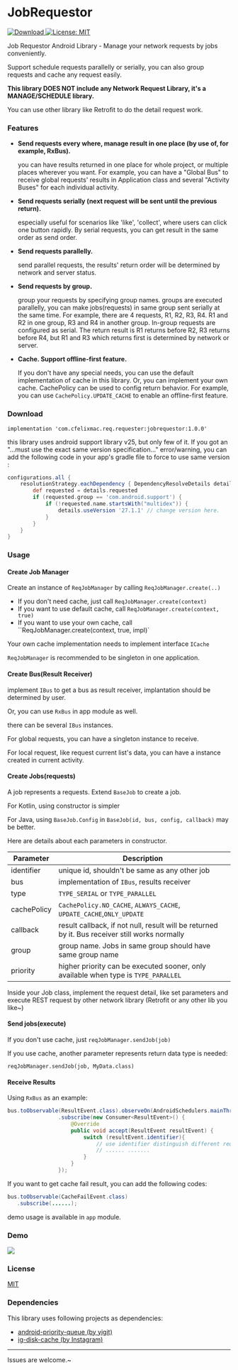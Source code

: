 # JobRequestor

[![Download](https://api.bintray.com/packages/cfelixw/maven/JobRequestor/images/download.svg) ](https://bintray.com/cfelixw/maven/JobRequestor/_latestVersion) 
[![License: MIT](https://img.shields.io/badge/License-MIT-yellow.svg)](https://opensource.org/licenses/MIT)  

Job Requestor Android Library - Manage your network requests by jobs conveniently.   

Support schedule requests parallelly or serially, you can also group requests and cache any request easily.  

**This library DOES NOT include any Network Request Library, it's a MANAGE/SCHEDULE library.**

You can use other library like Retrofit to do the detail request work.

### Features

* **Send requests every where, manage result in one place (by use of, for example, RxBus).**

  you can have results returned in one place for whole project, or multiple places wherever you want. For example, you can have a "Global Bus" to receive global requests' results in Application class and several "Activity Buses" for each individual activity.

* **Send requests serially (next request will be sent until the previous return).**

  especially useful for scenarios like 'like', 'collect', where users can click one button rapidly. By serial requests, you can get result in the same order as send order.

* **Send requests parallelly.**

  send parallel requests, the results' return order will be determined by network and server status.

* **Send requests by group.**

  group your requests by specifying group names. groups are executed parallelly, you can make jobs(requests) in same group sent serially at the same time. For example, there are 4 requests, R1, R2, R3, R4. R1 and R2 in one group, R3 and R4 in another group. In-group requests are configured as serial. The return result is R1 returns before R2, R3 returns before R4, but R1 and R3 which returns first is determined by network or server.

* **Cache. Support offline-first feature.**

  If you don't have any special needs, you can use the default implementation of cache in this library. Or, you can implement your own cache. CachePolicy can be used to config return behavior. For example, you can use `CachePolicy.UPDATE_CACHE` to enable an offline-first feature.

### Download

`implementation 'com.cfelixmac.req.requester:jobrequestor:1.0.0'`

this library uses android support library v25, but only few of it. If you got an "...must use the exact same version specification..." error/warning, you can add the following code in your app's gradle file to force to use same version :

```groovy
configurations.all {
    resolutionStrategy.eachDependency { DependencyResolveDetails details ->
        def requested = details.requested
        if (requested.group == 'com.android.support') {
            if (!requested.name.startsWith("multidex")) {
                details.useVersion '27.1.1' // change version here.
            }
        }
    }
}
```



### Usage  

#### Create Job Manager

Create an instance of `ReqJobManager` by calling `ReqJobManager.create(..)`

* If you don't need cache, just call `ReqJobManager.create(context)`
* If you want to use default cache, call `ReqJobManager.create(context, true)`
* If you want to use your own cache, call ``ReqJobManager.create(context, true, impl)`

Your own cache implementation needs to implement interface `ICache`

`ReqJobManager` is recommended to be singleton in one application.

#### Create Bus(Result Receiver)

implement `IBus` to get a bus as result receiver, implantation should be determined by user. 

Or, you can use `RxBus` in app module as well.

there can be several `IBus` instances. 

For global requests, you can have a singleton instance to receive.

For local request, like request current list's data, you can have a instance created in current activity.

#### Create Jobs(requests)

A job represents a requests. Extend `BaseJob` to create a job.

For Kotlin,  using constructor is simpler

For Java, using `BaseJob.Config` in `BaseJob(id, bus, config, callback)` may be better.

Here are details about each parameters in constructor.  

| Parameter   | Description                                                  |
| ----------- | ------------------------------------------------------------ |
| identifier  | unique id, shouldn't be same as any other job                |
| bus         | implementation of `IBus`, results receiver                   |
| type        | `TYPE_SERIAL` or `TYPE_PARALLEL`                             |
| cachePolicy | `CachePolicy.NO_CACHE`, `ALWAYS_CACHE`, `UPDATE_CACHE`,`ONLY_UPDATE` |
| callback    | result callback, if not null, result will be returned by it. Bus receiver still works normally |
| group       | group name. Jobs in same group should have same group name   |
| priority    | higher priority can be executed sooner, only available when type is `TYPE_PARALLEL ` |

Inside your Job class, implement the request detail, like set parameters and execute REST request by other network library (Retrofit or any other lib you like~)

#### Send jobs(execute)

If you don't use cache, just `reqJobManager.sendJob(job)`

If you use cache, another parameter represents return data type is needed:

`reqJobManager.sendJob(job, MyData.class)`

#### Receive Results

Using `RxBus` as an example:

```java
bus.toObservable(ResultEvent.class).observeOn(AndroidSchedulers.mainThread())
                .subscribe(new Consumer<ResultEvent>() {
                    @Override
                    public void accept(ResultEvent resultEvent) {
                        switch (resultEvent.identifier){ 
                            // use identifier distinguish different request
                            // ...... .......
                        }
                    }
                });
```

If you want to get cache fail result, you can add the following codes:

```java
bus.toObservable(CacheFailEvent.class)
   .subscribe(......);
```

demo usage is available in `app` module.

### Demo

![](https://raw.githubusercontent.com/cfelixw/JobRequestor/master/screen-record/screen_record.gif)

### License

[MIT](https://opensource.org/licenses/MIT)

### Dependencies

This library uses following projects as dependencies:  

* [android-priority-queue (by yigit)](https://github.com/yigit/android-priority-jobqueue)
* [ig-disk-cache (by Instagram)](https://github.com/Instagram/ig-disk-cache)

---

Issues are welcome.~